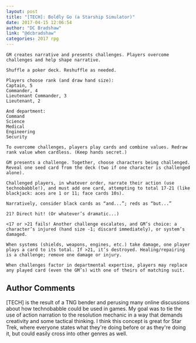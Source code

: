 ```yaml
---
layout: post
title: "[TECH]: Boldly Go (a Starship Simulator)"
date: 2017-04-15 12:06:54
author: "DC Bradshaw"
link: "@dcbradshaw"
categories: 2017 rpg
---
```

```
GM creates narrative and presents challenges. Players overcome challenges and help shape narrative.

Shuffle a poker deck. Reshuffle as needed.

Players choose rank (and draw hand size):
Captain, 5
Commander, 4
Lieutenant Commander, 3
Lieutenant, 2

And department:
Command
Science
Medical
Engineering
Security

To overcome challenges, players play cards and combine values. Redraw rank value when cardless. (Keep hands secret.)

GM presents a challenge. Together, choose characters being challenged. Reveal one seed card from the deck (two if one character is challenged alone).

Challenged players, in whatever order, narrate their action (use technobabble!), and must add one card, attempting to total 17-21 (like blackjack: aces are 1 or 11; face cards 10s).

Narratively, consider black cards as “and...”; reds as “but...”

21? Direct hit! (Or whatever’s dramatic...)

<17 or >21 fails! Another challenge escalates, and GM’s choice: a character’s injured (hand size -1; discard immediately), or system’s damaged.

When systems (shields, weapons, engines, etc.) take damage, one player plays a card to its total. If >21, it’s destroyed. Healing/repairing is a challenge; remove one damage or injury.

When challenges factor in departmental expertise, players may replace any played card (even the GM’s) with one of theirs of matching suit.

```
## Author Comments 

[TECH] is the result of a TNG bender and perusing many online discussions about how technobabble could be used in games. My goal was to tie the use of action narration to the resolution mechanic in a way that demands creativity and some tactical thinking. I think this concept is great for Star Trek, where everyone states what they're doing before or as they're doing it, but could easily cross into other genres as well.
